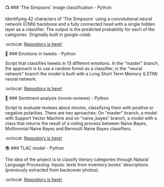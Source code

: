 
:tv: ### 'The Simpsons' image classification - Python

Identifying 42 characters of 'The Simpsons' using a convolutional neural network (CNN) backbone and a fully connected head with a single hidden layer as a classifier. The output is the predicted probability for each of the categories. Originally built in google colab. 

:octocat: [Repository is here!](https://github.com/alejandraberbesi/image_classification_FA)

:pushpin: ### Emotions in tweets - Python 

Script that classifies tweets in 13 different emotions. In the "master" branch, the approach is to use a random forest as a classifier; in the "neural network" branch the model is built with a Long Short Term Memory (LSTM) neural network.

:octocat: [Repository is here!](https://github.com/alejandraberbesi/emotions_in_tweets)

:movie_camera: ### Sentiment analysis (movie reviews) - Python

Script to evaluate reviews about movies, classifying them with positive or negative polarities.
There are two aproaches: On "master" branch, a model with Support Vector Machine and on "naive_bayes" branch, a model with a class that returns the result of a voting process between Naive Bayes, Multinomial Naive Bayes and Bernoulli Naive Bayes classifiers.

:octocat: [Repository is here!](https://github.com/alejandraberbesi/sentiment_analysis_movie_reviews)
 
:books: ### TLAC model - Python
 
The idea of the project is to classify literary categories through Natural Language Processing. Inputs: texts from inventory books' descriptions (previously extracted from backcover photos).
 
:octocat: [Repository is here!](https://github.com/Tu-Libro-a-Ciegas/TLAC_model)
